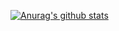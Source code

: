 [![Anurag's github stats](https://github-readme-stats.vercel.app/api?username=dngda)](https://github.com/anuraghazra/github-readme-stats)
